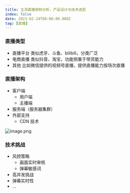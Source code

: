 ```yaml
---
title: 主流直播架构分析，产品设计与技术选型
index: false
date: 2023-02-24T00:00:00.000Z
tag: [直播]
---
```


### 直播类型

- 直播平台
  类似虎牙、斗鱼、bilibili，分类广泛
- 电商直播
  类似抖音、淘宝，功能侧重于带货能力
- 其他
  比如微信提供的视频号直播，提供直播能力按场次直播

### 直播架构

- 客户端
  - 用户端
  - 主播端
- 服务端（服务器集群）
- 外部支持
  - CDN 技术

![image.png](https://cdn.jsdelivr.net/gh/logycoconut/pic-repo/scene/live/20230224183457.png)

### 技术挑战

- 风控策略
  - 画面实时审核
  - 弹幕敏感词
- 高并发挑战
- 弹幕实时性
- ...

